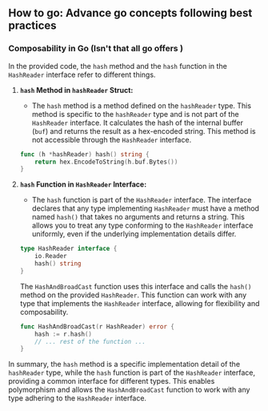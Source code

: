 ## How to go: Advance go concepts following best practices


### Composability in Go (Isn't that all go offers )
In the provided code, the `hash` method and the `hash` function in the `HashReader` interface refer to different things.

1. **`hash` Method in `hashReader` Struct:**
   - The `hash` method is a method defined on the `hashReader` type. This method is specific to the `hashReader` type and is not part of the `HashReader` interface. It calculates the hash of the internal buffer (`buf`) and returns the result as a hex-encoded string. This method is not accessible through the `HashReader` interface.

   ```go
   func (h *hashReader) hash() string {
       return hex.EncodeToString(h.buf.Bytes())
   }
   ```

2. **`hash` Function in `HashReader` Interface:**
   - The `hash` function is part of the `HashReader` interface. The interface declares that any type implementing `HashReader` must have a method named `hash()` that takes no arguments and returns a string. This allows you to treat any type conforming to the `HashReader` interface uniformly, even if the underlying implementation details differ.

   ```go
   type HashReader interface {
       io.Reader
       hash() string
   }
   ```

   The `HashAndBroadCast` function uses this interface and calls the `hash()` method on the provided `HashReader`. This function can work with any type that implements the `HashReader` interface, allowing for flexibility and composability.

   ```go
   func HashAndBroadCast(r HashReader) error {
       hash := r.hash()
       // ... rest of the function ...
   }
   ```

In summary, the `hash` method is a specific implementation detail of the `hashReader` type, while the `hash` function is part of the `HashReader` interface, providing a common interface for different types. This enables polymorphism and allows the `HashAndBroadCast` function to work with any type adhering to the `HashReader` interface.

